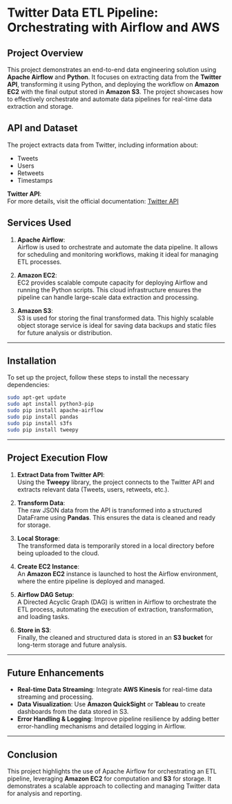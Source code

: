 # Twitter Data ETL Pipeline: Orchestrating with Airflow and AWS

## Project Overview
This project demonstrates an end-to-end data engineering solution using **Apache Airflow** and **Python**. It focuses on extracting data from the **Twitter API**, transforming it using Python, and deploying the workflow on **Amazon EC2** with the final output stored in **Amazon S3**. The project showcases how to effectively orchestrate and automate data pipelines for real-time data extraction and storage.

## API and Dataset
The project extracts data from Twitter, including information about:
- Tweets
- Users
- Retweets
- Timestamps

**Twitter API**:  
For more details, visit the official documentation: [Twitter API](https://developer.twitter.com/en/docs/twitter-api)

## Services Used

1. **Apache Airflow**:  
   Airflow is used to orchestrate and automate the data pipeline. It allows for scheduling and monitoring workflows, making it ideal for managing ETL processes.

2. **Amazon EC2**:  
   EC2 provides scalable compute capacity for deploying Airflow and running the Python scripts. This cloud infrastructure ensures the pipeline can handle large-scale data extraction and processing.

3. **Amazon S3**:  
   S3 is used for storing the final transformed data. This highly scalable object storage service is ideal for saving data backups and static files for future analysis or distribution.

---

## Installation

To set up the project, follow these steps to install the necessary dependencies:

```bash
sudo apt-get update
sudo apt install python3-pip
sudo pip install apache-airflow
sudo pip install pandas 
sudo pip install s3fs
sudo pip install tweepy
```

---

## Project Execution Flow

1. **Extract Data from Twitter API**:  
   Using the **Tweepy** library, the project connects to the Twitter API and extracts relevant data (Tweets, users, retweets, etc.).

2. **Transform Data**:  
   The raw JSON data from the API is transformed into a structured DataFrame using **Pandas**. This ensures the data is cleaned and ready for storage.

3. **Local Storage**:  
   The transformed data is temporarily stored in a local directory before being uploaded to the cloud.

4. **Create EC2 Instance**:  
   An **Amazon EC2** instance is launched to host the Airflow environment, where the entire pipeline is deployed and managed.

5. **Airflow DAG Setup**:  
   A Directed Acyclic Graph (DAG) is written in Airflow to orchestrate the ETL process, automating the execution of extraction, transformation, and loading tasks.

6. **Store in S3**:  
   Finally, the cleaned and structured data is stored in an **S3 bucket** for long-term storage and future analysis.

---

## Future Enhancements
- **Real-time Data Streaming**: Integrate **AWS Kinesis** for real-time data streaming and processing.
- **Data Visualization**: Use **Amazon QuickSight** or **Tableau** to create dashboards from the data stored in S3.
- **Error Handling & Logging**: Improve pipeline resilience by adding better error-handling mechanisms and detailed logging in Airflow.

---

## Conclusion
This project highlights the use of Apache Airflow for orchestrating an ETL pipeline, leveraging **Amazon EC2** for computation and **S3** for storage. It demonstrates a scalable approach to collecting and managing Twitter data for analysis and reporting.
